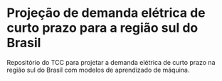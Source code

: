 # Projeção de demanda elétrica de curto prazo para a região sul do Brasil
Repositório do TCC para projetar a demanda elétrica de curto prazo na região sul do Brasil com modelos de aprendizado de máquina. 
